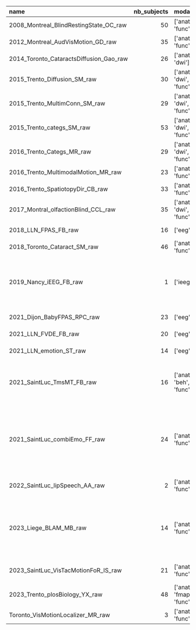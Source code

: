 | name                                    |   nb_subjects | modalities               | sessions                 | tasks                                                                                                                                                                                                                                           | raw                                                                        | fmriprep   | freesurfer   | mriqc   |
|:----------------------------------------|--------------:|:-------------------------|:-------------------------|:------------------------------------------------------------------------------------------------------------------------------------------------------------------------------------------------------------------------------------------------|:---------------------------------------------------------------------------|:-----------|:-------------|:--------|
| 2008_Montreal_BlindRestingState_OC_raw  |            50 | ['anat', 'func']         | []                       | ['rest']                                                                                                                                                                                                                                        | https://gin.g-node.org/cpp-lln-lab/2008_Montreal_BlindRestingState_OC_raw  | n/a        | n/a          | n/a     |
| 2012_Montreal_AudVisMotion_GD_raw       |            35 | ['anat', 'func']         | []                       | ['audMotion', 'visMotion']                                                                                                                                                                                                                      | https://gin.g-node.org/cpp-lln-lab/2012_Montreal_AudVisMotion_GD_raw       | n/a        | n/a          | n/a     |
| 2014_Toronto_CataractsDiffusion_Gao_raw |            26 | ['anat', 'dwi']          | ['1']                    | n/a                                                                                                                                                                                                                                             | https://gin.g-node.org/cpp-lln-lab/2014_Toronto_CataractsDiffusion_Gao_raw | n/a        | n/a          | n/a     |
| 2015_Trento_Diffusion_SM_raw            |            30 | ['anat', 'dwi', 'func']  | []                       | ['unknown']                                                                                                                                                                                                                                     | https://gin.g-node.org/cpp-lln-lab/2015_Trento_Diffusion_SM_raw            | n/a        | n/a          | n/a     |
| 2015_Trento_MultimConn_SM_raw           |            29 | ['anat', 'dwi', 'func']  | ['01']                   | ['Catgs']                                                                                                                                                                                                                                       | https://gin.g-node.org/cpp-lln-lab/2015_Trento_MultimConn_SM_raw           | n/a        | n/a          | n/a     |
| 2015_Trento_categs_SM_raw               |            53 | ['anat', 'dwi', 'func']  | []                       | ['Catgs']                                                                                                                                                                                                                                       | https://gin.g-node.org/cpp-lln-lab/2015_Trento_categs_SM_raw               | n/a        | n/a          | n/a     |
| 2016_Trento_Categs_MR_raw               |            29 | ['anat', 'dwi', 'func']  | ['01']                   | ['Catgs']                                                                                                                                                                                                                                       | https://gin.g-node.org/cpp-lln-lab/2016_Trento_Categs_MR_raw               | n/a        | n/a          | n/a     |
| 2016_Trento_MultimodalMotion_MR_raw     |            23 | ['anat', 'func']         | ['01']                   | ['audMotion', 'motDecoding', 'visMotion']                                                                                                                                                                                                       | https://gin.g-node.org/cpp-lln-lab/2016_Trento_MultimodalMotion_MR_raw     | n/a        | n/a          | n/a     |
| 2016_Trento_SpatiotopyDir_CB_raw        |            33 | ['anat', 'func']         | []                       | ['pRF']                                                                                                                                                                                                                                         | https://gin.g-node.org/cpp-lln-lab/2016_Trento_SpatiotopyDir_CB_raw        | n/a        | n/a          | n/a     |
| 2017_Montral_olfactionBlind_CCL_raw     |            35 | ['anat', 'dwi', 'func']  | []                       | ['olfid', 'olfloc', 'rest']                                                                                                                                                                                                                     | https://gin.g-node.org/cpp-lln-lab/2017_Montral_olfactionBlind_CCL_raw     | n/a        | n/a          | n/a     |
| 2018_LLN_FPAS_FB_raw                    |            16 | ['eeg']                  | []                       | ['FPAS']                                                                                                                                                                                                                                        | https://gin.g-node.org/cpp-lln-lab/2018_LLN_FPAS_FB_raw                    | n/a        | n/a          | n/a     |
| 2018_Toronto_Cataract_SM_raw            |            46 | ['anat', 'func']         | []                       | ['categ', 'categBlur1', 'categBlur2']                                                                                                                                                                                                           | https://gin.g-node.org/cpp-lln-lab/2018_Toronto_Cataract_SM_raw            | n/a        | n/a          | n/a     |
| 2019_Nancy_iEEG_FB_raw                  |             1 | ['ieeg']                 | ['1', '2', '3', '4']     | ['ERPaudmot', 'ERPbraille', 'ERPcategory', 'FPSaudmot', 'FPSemotion', 'FPSface', 'FPSlexical', 'FPSvismot', 'FPSvoice', 'Readingbraille', 'Restingstate', 'Speechtracking', 'Stimulation']                                                      | https://gin.g-node.org/cpp-lln-lab/2019_Nancy_iEEG_FB_raw                  | n/a        | n/a          | n/a     |
| 2021_Dijon_BabyFPAS_RPC_raw             |            23 | ['eeg']                  | []                       | ['FPAS']                                                                                                                                                                                                                                        | https://gin.g-node.org/cpp-lln-lab/2021_Dijon_BabyFPAS_RPC_raw             | n/a        | n/a          | n/a     |
| 2021_LLN_FVDE_FB_raw                    |            20 | ['eeg']                  | ['001']                  | ['fvde']                                                                                                                                                                                                                                        | https://gin.g-node.org/cpp-lln-lab/2021_LLN_FVDE_FB_raw                    | n/a        | n/a          | n/a     |
| 2021_LLN_emotion_ST_raw                 |            14 | ['eeg']                  | []                       | ['emotion']                                                                                                                                                                                                                                     | https://gin.g-node.org/cpp-lln-lab/2021_LLN_emotion_ST_raw                 | n/a        | n/a          | n/a     |
| 2021_SaintLuc_TmsMT_FB_raw              |            16 | ['anat', 'beh', 'func']  | ['mri', 'sham', 'tms']   | ['audInstrumentDiscrimination', 'audMotionDirDiscrimination', 'auditoryLocalizer', 'visColourDiscrimination', 'visMotionDirDiscrimination', 'visualLocalizer']                                                                                  | https://gin.g-node.org/cpp-lln-lab/2021_SaintLuc_TmsMT_FB_raw              | n/a        | n/a          | n/a     |
| 2021_SaintLuc_combiEmo_FF_raw           |            24 | ['anat', 'func']         | ['01', '02']             | ['correction', 'eventrelatedCombiemoAuditory', 'eventrelatedCombiemoBimdal', 'eventrelatedCombiemoBimodal', 'eventrelatedCombiemoVisual', 'facelocalizerCombiemo', 'facelocalizerCombiemoCombiemo', 'voicelocalizer', 'voicelocalizerCombiemo'] | https://gin.g-node.org/cpp-lln-lab/2021_SaintLuc_combiEmo_FF_raw           | n/a        | n/a          | n/a     |
| 2022_SaintLuc_lipSpeech_AA_raw          |             2 | ['anat', 'func']         | ['01', '02', '03']       | ['MVPAAud', 'MVPAVis', 'PhonoLoc', 'VisLoc']                                                                                                                                                                                                    | https://gin.g-node.org/cpp-lln-lab/2022_SaintLuc_lipSpeech_AA_raw          | n/a        | n/a          | n/a     |
| 2023_Liege_BLAM_MB_raw                  |            14 | ['anat', 'func']         | ['01', '02', '03', '04'] | ['BimodalMotionAud', 'BimodalMotionVis', 'audioV1', 'auditoryLocalizer', 'bimodalMotionAud', 'bimodalMotionVis', 'mtMstLocalizer', 'rdkBimodalMotion', 'restingState', 'visualLocalizer']                                                       | https://gin.g-node.org/cpp-lln-lab/2023_Liege_BLAM_MB_raw                  | n/a        | n/a          | n/a     |
| 2023_SaintLuc_VisTacMotionFoR_IS_raw    |            21 | ['anat', 'func']         | ['001', '002']           | ['handDown', 'handUp', 'mtMstLocalizer', 'tactileLocalizer2', 'visual', 'visualLocalizer2']                                                                                                                                                     | https://gin.g-node.org/cpp-lln-lab/2023_SaintLuc_VisTacMotionFoR_IS_raw    | n/a        | n/a          | n/a     |
| 2023_Trento_plosBiology_YX_raw          |            48 | ['anat', 'fmap', 'func'] | []                       | ['judgement', 'resting']                                                                                                                                                                                                                        | https://gin.g-node.org/cpp-lln-lab/2023_Trento_plosBiology_YX_raw          | n/a        | n/a          | n/a     |
| Toronto_VisMotionLocalizer_MR_raw       |             3 | ['anat', 'func']         | ['01']                   | ['visMotion']                                                                                                                                                                                                                                   | https://gin.g-node.org/cpp-lln-lab/Toronto_VisMotionLocalizer_MR_raw       | n/a        | n/a          | n/a     |